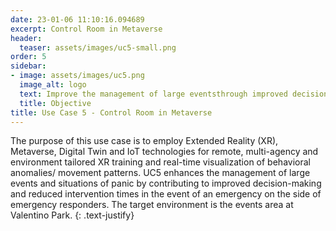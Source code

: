 ```yaml
---
date: 23-01-06 11:10:16.094689
excerpt: Control Room in Metaverse
header:
  teaser: assets/images/uc5-small.png
order: 5
sidebar:
- image: assets/images/uc5.png
  image_alt: logo
  text: Improve the management of large eventsthrough improved decision making and reduced intervention times, thanks to the usage of metaverse, XR, digital twinning and IoT solutions.
  title: Objective
title: Use Case 5 - Control Room in Metaverse
--- 
```

The purpose of this use case is to employ Extended Reality (XR), Metaverse, Digital Twin and IoT technologies for remote, multi-agency and environment tailored XR training and real-time visualization of behavioral anomalies/ movement patterns. UC5 enhances the management of large events and situations of panic by contributing to improved decision-making and reduced intervention times in the event of an emergency on the side of emergency responders. The target environment is the events area at Valentino Park.
{: .text-justify}
